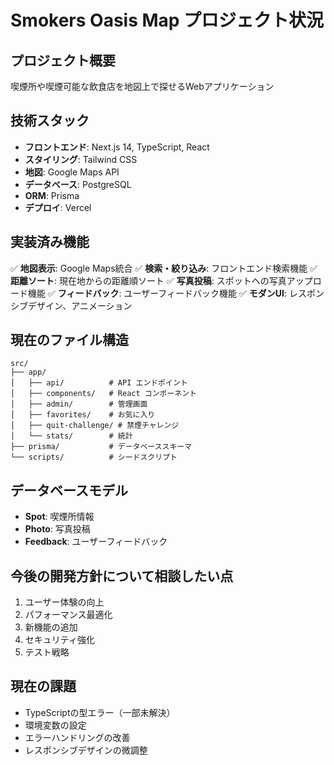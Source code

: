 # Smokers Oasis Map プロジェクト状況

## プロジェクト概要
喫煙所や喫煙可能な飲食店を地図上で探せるWebアプリケーション

## 技術スタック
- **フロントエンド**: Next.js 14, TypeScript, React
- **スタイリング**: Tailwind CSS
- **地図**: Google Maps API
- **データベース**: PostgreSQL
- **ORM**: Prisma
- **デプロイ**: Vercel

## 実装済み機能
✅ **地図表示**: Google Maps統合
✅ **検索・絞り込み**: フロントエンド検索機能
✅ **距離ソート**: 現在地からの距離順ソート
✅ **写真投稿**: スポットへの写真アップロード機能
✅ **フィードバック**: ユーザーフィードバック機能
✅ **モダンUI**: レスポンシブデザイン、アニメーション

## 現在のファイル構造
```
src/
├── app/
│   ├── api/          # API エンドポイント
│   ├── components/   # React コンポーネント
│   ├── admin/        # 管理画面
│   ├── favorites/    # お気に入り
│   ├── quit-challenge/ # 禁煙チャレンジ
│   └── stats/        # 統計
├── prisma/           # データベーススキーマ
└── scripts/          # シードスクリプト
```

## データベースモデル
- **Spot**: 喫煙所情報
- **Photo**: 写真投稿
- **Feedback**: ユーザーフィードバック

## 今後の開発方針について相談したい点
1. ユーザー体験の向上
2. パフォーマンス最適化
3. 新機能の追加
4. セキュリティ強化
5. テスト戦略

## 現在の課題
- TypeScriptの型エラー（一部未解決）
- 環境変数の設定
- エラーハンドリングの改善
- レスポンシブデザインの微調整 